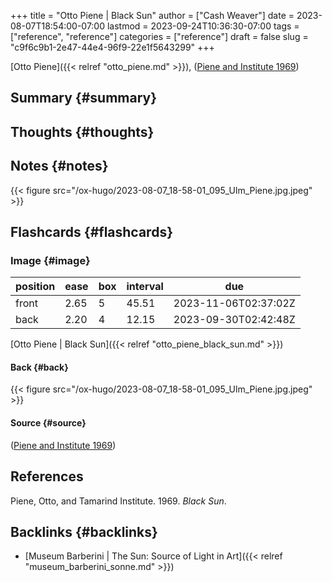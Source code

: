 +++
title = "Otto Piene | Black Sun"
author = ["Cash Weaver"]
date = 2023-08-07T18:54:00-07:00
lastmod = 2023-09-24T10:36:30-07:00
tags = ["reference", "reference"]
categories = ["reference"]
draft = false
slug = "c9f6c9b1-2e47-44e4-96f9-22e1f5643299"
+++

[Otto Piene]({{< relref "otto_piene.md" >}}), (<a href="#citeproc_bib_item_1">Piene and Institute 1969</a>)


## Summary {#summary}


## Thoughts {#thoughts}


## Notes {#notes}

{{< figure src="/ox-hugo/2023-08-07_18-58-01_095_Ulm_Piene.jpg.jpeg" >}}


## Flashcards {#flashcards}


### Image {#image}

| position | ease | box | interval | due                  |
|----------|------|-----|----------|----------------------|
| front    | 2.65 | 5   | 45.51    | 2023-11-06T02:37:02Z |
| back     | 2.20 | 4   | 12.15    | 2023-09-30T02:42:48Z |

[Otto Piene | Black Sun]({{< relref "otto_piene_black_sun.md" >}})


#### Back {#back}

{{< figure src="/ox-hugo/2023-08-07_18-58-01_095_Ulm_Piene.jpg.jpeg" >}}


#### Source {#source}

(<a href="#citeproc_bib_item_1">Piene and Institute 1969</a>)

## References

<style>.csl-entry{text-indent: -1.5em; margin-left: 1.5em;}</style><div class="csl-bib-body">
  <div class="csl-entry"><a id="citeproc_bib_item_1"></a>Piene, Otto, and Tamarind Institute. 1969. <i>Black Sun</i>.</div>
</div>


## Backlinks {#backlinks}

-   [Museum Barberini | The Sun: Source of Light in Art]({{< relref "museum_barberini_sonne.md" >}})
